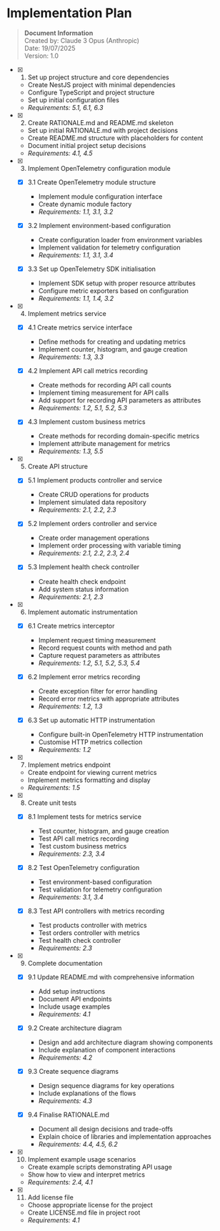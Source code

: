 # Implementation Plan

> **Document Information**  
> Created by: Claude 3 Opus (Anthropic)  
> Date: 19/07/2025  
> Version: 1.0

- [x] 1. Set up project structure and core dependencies
  - Create NestJS project with minimal dependencies
  - Configure TypeScript and project structure
  - Set up initial configuration files
  - _Requirements: 5.1, 6.1, 6.3_

- [x] 2. Create RATIONALE.md and README.md skeleton
  - Set up initial RATIONALE.md with project decisions
  - Create README.md structure with placeholders for content
  - Document initial project setup decisions
  - _Requirements: 4.1, 4.5_

- [x] 3. Implement OpenTelemetry configuration module
  - [x] 3.1 Create OpenTelemetry module structure
    - Implement module configuration interface
    - Create dynamic module factory
    - _Requirements: 1.1, 3.1, 3.2_

  - [x] 3.2 Implement environment-based configuration
    - Create configuration loader from environment variables
    - Implement validation for telemetry configuration
    - _Requirements: 1.1, 3.1, 3.4_

  - [x] 3.3 Set up OpenTelemetry SDK initialisation
    - Implement SDK setup with proper resource attributes
    - Configure metric exporters based on configuration
    - _Requirements: 1.1, 1.4, 3.2_

- [x] 4. Implement metrics service
  - [x] 4.1 Create metrics service interface
    - Define methods for creating and updating metrics
    - Implement counter, histogram, and gauge creation
    - _Requirements: 1.3, 3.3_

  - [x] 4.2 Implement API call metrics recording
    - Create methods for recording API call counts
    - Implement timing measurement for API calls
    - Add support for recording API parameters as attributes
    - _Requirements: 1.2, 5.1, 5.2, 5.3_

  - [x] 4.3 Implement custom business metrics
    - Create methods for recording domain-specific metrics
    - Implement attribute management for metrics
    - _Requirements: 1.3, 5.5_

- [x] 5. Create API structure
  - [x] 5.1 Implement products controller and service
    - Create CRUD operations for products
    - Implement simulated data repository
    - _Requirements: 2.1, 2.2, 2.3_

  - [x] 5.2 Implement orders controller and service
    - Create order management operations
    - Implement order processing with variable timing
    - _Requirements: 2.1, 2.2, 2.3, 2.4_

  - [x] 5.3 Implement health check controller
    - Create health check endpoint
    - Add system status information
    - _Requirements: 2.1, 2.3_

- [x] 6. Implement automatic instrumentation
  - [x] 6.1 Create metrics interceptor
    - Implement request timing measurement
    - Record request counts with method and path
    - Capture request parameters as attributes
    - _Requirements: 1.2, 5.1, 5.2, 5.3, 5.4_

  - [x] 6.2 Implement error metrics recording
    - Create exception filter for error handling
    - Record error metrics with appropriate attributes
    - _Requirements: 1.2, 1.3_

  - [x] 6.3 Set up automatic HTTP instrumentation
    - Configure built-in OpenTelemetry HTTP instrumentation
    - Customise HTTP metrics collection
    - _Requirements: 1.2_

- [x] 7. Implement metrics endpoint
  - Create endpoint for viewing current metrics
  - Implement metrics formatting and display
  - _Requirements: 1.5_

- [x] 8. Create unit tests
  - [x] 8.1 Implement tests for metrics service
    - Test counter, histogram, and gauge creation
    - Test API call metrics recording
    - Test custom business metrics
    - _Requirements: 2.3, 3.4_

  - [x] 8.2 Test OpenTelemetry configuration
    - Test environment-based configuration
    - Test validation for telemetry configuration
    - _Requirements: 3.1, 3.4_

  - [x] 8.3 Test API controllers with metrics recording
    - Test products controller with metrics
    - Test orders controller with metrics
    - Test health check controller
    - _Requirements: 2.3_

- [x] 9. Complete documentation
  - [x] 9.1 Update README.md with comprehensive information
    - Add setup instructions
    - Document API endpoints
    - Include usage examples
    - _Requirements: 4.1_

  - [x] 9.2 Create architecture diagram
    - Design and add architecture diagram showing components
    - Include explanation of component interactions
    - _Requirements: 4.2_

  - [x] 9.3 Create sequence diagrams
    - Design sequence diagrams for key operations
    - Include explanations of the flows
    - _Requirements: 4.3_

  - [x] 9.4 Finalise RATIONALE.md
    - Document all design decisions and trade-offs
    - Explain choice of libraries and implementation approaches
    - _Requirements: 4.4, 4.5, 6.2_

- [x] 10. Implement example usage scenarios
  - Create example scripts demonstrating API usage
  - Show how to view and interpret metrics
  - _Requirements: 2.4, 4.1_

- [x] 11. Add license file
  - Choose appropriate license for the project
  - Create LICENSE.md file in project root
  - _Requirements: 4.1_
